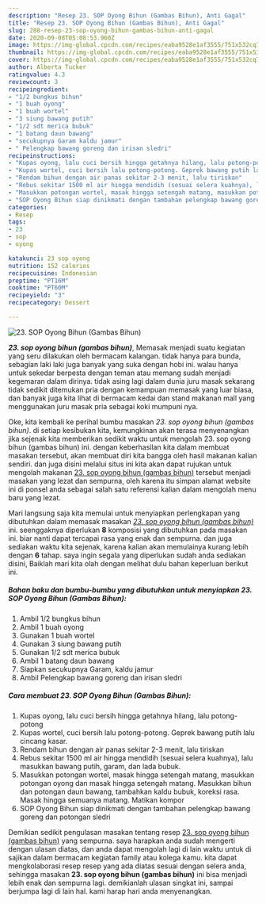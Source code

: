 ```yaml
---
description: "Resep 23. SOP Oyong Bihun (Gambas Bihun), Anti Gagal"
title: "Resep 23. SOP Oyong Bihun (Gambas Bihun), Anti Gagal"
slug: 288-resep-23-sop-oyong-bihun-gambas-bihun-anti-gagal
date: 2020-09-08T05:08:53.960Z
image: https://img-global.cpcdn.com/recipes/eaba9528e1af3555/751x532cq70/23-sop-oyong-bihun-gambas-bihun-foto-resep-utama.jpg
thumbnail: https://img-global.cpcdn.com/recipes/eaba9528e1af3555/751x532cq70/23-sop-oyong-bihun-gambas-bihun-foto-resep-utama.jpg
cover: https://img-global.cpcdn.com/recipes/eaba9528e1af3555/751x532cq70/23-sop-oyong-bihun-gambas-bihun-foto-resep-utama.jpg
author: Alberta Tucker
ratingvalue: 4.3
reviewcount: 3
recipeingredient:
- "1/2 bungkus bihun"
- "1 buah oyong"
- "1 buah wortel"
- "3 siung bawang putih"
- "1/2 sdt merica bubuk"
- "1 batang daun bawang"
- "secukupnya Garam kaldu jamur"
- " Pelengkap bawang goreng dan irisan sledri"
recipeinstructions:
- "Kupas oyong, lalu cuci bersih hingga getahnya hilang, lalu potong-potong"
- "Kupas wortel, cuci bersih lalu potong-potong. Geprek bawang putih lalu cincang kasar."
- "Rendam bihun dengan air panas sekitar 2-3 menit, lalu tiriskan"
- "Rebus sekitar 1500 ml air hingga mendidih (sesuai selera kuahnya), lalu masukkan bawang putih, garam, dan lada bubuk."
- "Masukkan potongan wortel, masak hingga setengah matang, masukkan potongan oyong dan masak hingga setengah matang. Masukkan bihun dan potongan daun bawang, tambahkan kaldu bubuk, koreksi rasa. Masak hingga semuanya matang. Matikan kompor"
- "SOP Oyong Bihun siap dinikmati dengan tambahan pelengkap bawang goreng dan potongan sledri"
categories:
- Resep
tags:
- 23
- sop
- oyong

katakunci: 23 sop oyong 
nutrition: 152 calories
recipecuisine: Indonesian
preptime: "PT16M"
cooktime: "PT60M"
recipeyield: "3"
recipecategory: Dessert

---
```



![23. SOP Oyong Bihun (Gambas Bihun)](https://img-global.cpcdn.com/recipes/eaba9528e1af3555/751x532cq70/23-sop-oyong-bihun-gambas-bihun-foto-resep-utama.jpg)

<b><i>23. sop oyong bihun (gambas bihun)</i></b>, Memasak menjadi suatu kegiatan yang seru dilakukan oleh bermacam kalangan. tidak hanya para bunda, sebagian laki laki juga banyak yang suka dengan hobi ini. walau hanya untuk sekedar berpesta dengan teman atau memang sudah menjadi kegemaran dalam dirinya. tidak asing lagi dalam dunia juru masak sekarang tidak sedikit ditemukan pria dengan kemampuan memasak yang luar biasa, dan banyak juga kita lihat di bermacam kedai dan stand makanan mall yang menggunakan juru masak pria sebagai koki mumpuni nya.



Oke, kita kembali ke perihal bumbu masakan <i>23. sop oyong bihun (gambas bihun)</i>. di setiap kesibukan kita, kemungkinan akan terasa menyenangkan jika sejenak kita memberikan sedikit waktu untuk mengolah 23. sop oyong bihun (gambas bihun) ini. dengan keberhasilan kita dalam membuat masakan tersebut, akan membuat diri kita bangga oleh hasil makanan kalian sendiri. dan juga disini melalui situs ini kita akan dapat rujukan untuk mengolah makanan <u>23. sop oyong bihun (gambas bihun)</u> tersebut menjadi masakan yang lezat dan sempurna, oleh karena itu simpan alamat website ini di ponsel anda sebagai salah satu referensi kalian dalam mengolah menu baru yang lezat.


Mari langsung saja kita memulai untuk menyiapkan perlengkapan yang dibutuhkan dalam memasak masakan <u><i>23. sop oyong bihun (gambas bihun)</i></u> ini. seenggaknya diperlukan <b>8</b> komposisi yang dibutuhkan pada masakan ini. biar nanti dapat tercapai rasa yang enak dan sempurna. dan juga sediakan waktu kita sejenak, karena kalian akan memulainya kurang lebih dengan <b>6</b> tahap. saya ingin segala yang diperlukan sudah anda sediakan disini, Baiklah mari kita olah dengan melihat dulu bahan keperluan berikut ini.

<!--inarticleads1-->

##### Bahan baku dan bumbu-bumbu yang dibutuhkan untuk menyiapkan 23. SOP Oyong Bihun (Gambas Bihun):

1. Ambil 1/2 bungkus bihun
1. Ambil 1 buah oyong
1. Gunakan 1 buah wortel
1. Gunakan 3 siung bawang putih
1. Gunakan 1/2 sdt merica bubuk
1. Ambil 1 batang daun bawang
1. Siapkan secukupnya Garam, kaldu jamur
1. Ambil  Pelengkap bawang goreng dan irisan sledri




<!--inarticleads2-->

##### Cara membuat 23. SOP Oyong Bihun (Gambas Bihun):

1. Kupas oyong, lalu cuci bersih hingga getahnya hilang, lalu potong-potong
1. Kupas wortel, cuci bersih lalu potong-potong. Geprek bawang putih lalu cincang kasar.
1. Rendam bihun dengan air panas sekitar 2-3 menit, lalu tiriskan
1. Rebus sekitar 1500 ml air hingga mendidih (sesuai selera kuahnya), lalu masukkan bawang putih, garam, dan lada bubuk.
1. Masukkan potongan wortel, masak hingga setengah matang, masukkan potongan oyong dan masak hingga setengah matang. Masukkan bihun dan potongan daun bawang, tambahkan kaldu bubuk, koreksi rasa. Masak hingga semuanya matang. Matikan kompor
1. SOP Oyong Bihun siap dinikmati dengan tambahan pelengkap bawang goreng dan potongan sledri




Demikian sedikit pengulasan masakan tentang resep <u>23. sop oyong bihun (gambas bihun)</u> yang sempurna. saya harapkan anda sudah mengerti dengan ulasan diatas, dan anda dapat mengolah lagi di lain waktu untuk di sajikan dalam bermacam kegiatan family atau kolega kamu. kita dapat mengkolaborasi resep resep yang ada diatas sesuai dengan selera anda, sehingga masakan <b>23. sop oyong bihun (gambas bihun)</b> ini bisa menjadi lebih enak dan sempurna lagi. demikianlah ulasan singkat ini, sampai berjumpa lagi di lain hal. kami harap hari anda menyenangkan.
